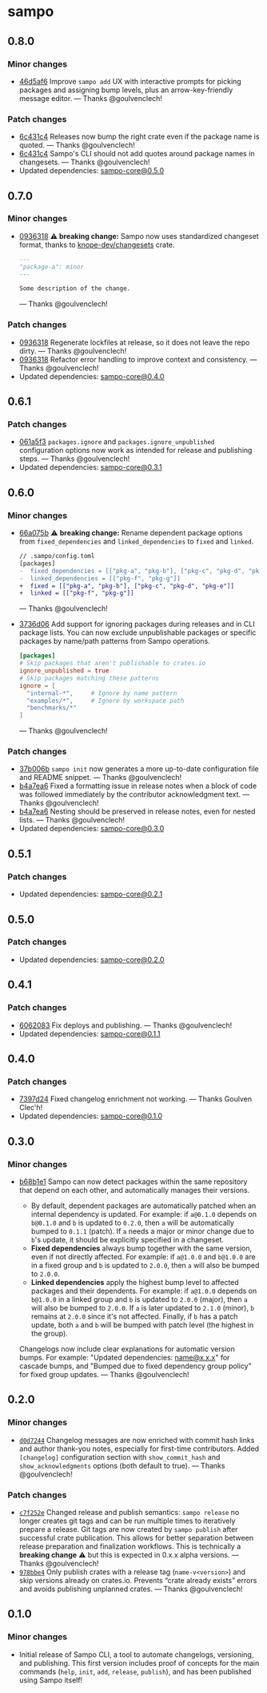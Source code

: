# sampo

## 0.8.0

### Minor changes

- [46d5af6](https://github.com/bruits/sampo/commit/46d5af6fb22a312cf7175cc25e05675e64038343) Improve `sampo add` UX with interactive prompts for picking packages and assigning bump levels, plus an arrow-key-friendly message editor. — Thanks @goulvenclech!

### Patch changes

- [6c431c4](https://github.com/bruits/sampo/commit/6c431c4a93c9195e7a9f0eee4e82b88d945a1a47) Releases now bump the right crate even if the package name is quoted. — Thanks @goulvenclech!
- [6c431c4](https://github.com/bruits/sampo/commit/6c431c4a93c9195e7a9f0eee4e82b88d945a1a47) Sampo's CLI should not add quotes around package names in changesets. — Thanks @goulvenclech!
- Updated dependencies: sampo-core@0.5.0


## 0.7.0

### Minor changes

- [0936318](https://github.com/bruits/sampo/commit/0936318b145d1265bf4a2e9128ce333336a0f7ff) **⚠️ breaking change:** Sampo now uses standardized changeset format, thanks to [knope-dev/changesets](https://github.com/knope-dev/changesets) crate.
  
  ```md
  ---
  "package-a": minor
  ---
  
  Some description of the change.
  ```
   — Thanks @goulvenclech!

### Patch changes

- [0936318](https://github.com/bruits/sampo/commit/0936318b145d1265bf4a2e9128ce333336a0f7ff) Regenerate lockfiles at release, so it does not leave the repo dirty. — Thanks @goulvenclech!
- [0936318](https://github.com/bruits/sampo/commit/0936318b145d1265bf4a2e9128ce333336a0f7ff) Refactor error handling to improve context and consistency. — Thanks @goulvenclech!
- Updated dependencies: sampo-core@0.4.0


## 0.6.1

### Patch changes

- [061a5f3](https://github.com/bruits/sampo/commit/061a5f368f6409a868d94dc60f39f0fc1c138727) `packages.ignore` and `packages.ignore_unpublished` configuration options now work as intended for release and publishing steps. — Thanks @goulvenclech!
- Updated dependencies: sampo-core@0.3.1


## 0.6.0

### Minor changes

- [66a075b](https://github.com/bruits/sampo/commit/66a075b33aed9d7e00498c541b79fbb7fcf4eb09) ⚠️ **breaking change:** Rename dependent package options from `fixed_dependencies` and `linked_dependencies` to `fixed` and `linked`.
  
  ```diff
  // .sampo/config.toml
  [packages]
  -  fixed_dependencies = [["pkg-a", "pkg-b"], ["pkg-c", "pkg-d", "pkg-e"]]
  -  linked_dependencies = [["pkg-f", "pkg-g"]]
  +  fixed = [["pkg-a", "pkg-b"], ["pkg-c", "pkg-d", "pkg-e"]]
  +  linked = [["pkg-f", "pkg-g"]]
  ```
   — Thanks @goulvenclech!
- [3736d06](https://github.com/bruits/sampo/commit/3736d06afedfa80f09e635d15e0e32c141889a1d) Add support for ignoring packages during releases and in CLI package lists. You can now exclude unpublishable packages or specific packages by name/path patterns from Sampo operations.
  
  ```toml
  [packages]
  # Skip packages that aren't publishable to crates.io
  ignore_unpublished = true
  # Skip packages matching these patterns
  ignore = [
    "internal-*",     # Ignore by name pattern
    "examples/*",     # Ignore by workspace path
    "benchmarks/*"
  ]
  ```
   — Thanks @goulvenclech!

### Patch changes

- [37b006b](https://github.com/bruits/sampo/commit/37b006b96d6bc78d5a9cda661d8b28fa5d0fcd0c) `sampo init` now generates a more up-to-date configuration file and README snippet. — Thanks @goulvenclech!
- [b4a7ea6](https://github.com/bruits/sampo/commit/b4a7ea6c0bfb693ccbe77d0ffc6b72d540a164ff) Fixed a formatting issue in release notes when a block of code was followed immediately by the contributor acknowledgment text. — Thanks @goulvenclech!
- [b4a7ea6](https://github.com/bruits/sampo/commit/b4a7ea6c0bfb693ccbe77d0ffc6b72d540a164ff) Nesting should be preserved in release notes, even for nested lists. — Thanks @goulvenclech!
- Updated dependencies: sampo-core@0.3.0


## 0.5.1

### Patch changes

- Updated dependencies: sampo-core@0.2.1


## 0.5.0

### Patch changes

- Updated dependencies: sampo-core@0.2.0


## 0.4.1

### Patch changes

- [6062083](https://github.com/bruits/sampo/commit/6062083ae20e3bcea6c1f4f00d6b58cf790cd9f1) Fix deploys and publishing. — Thanks @goulvenclech!
- Updated dependencies: sampo-core@0.1.1


## 0.4.0

### Patch changes

- [7397d24](https://github.com/bruits/sampo/commit/7397d24eb0276de3e8aaef6246a4c7b628cfa2a8) Fixed changelog enrichment not working. — Thanks Goulven Clec'h!
- Updated dependencies: sampo-core@0.1.0


## 0.3.0

### Minor changes

- [b68b1e1](https://github.com/bruits/sampo/commit/b68b1e1222355053b815a506365d25cacc6c1f2e) Sampo can now detect packages within the same repository that depend on each other, and automatically manages their versions.

  - By default, dependent packages are automatically patched when an internal dependency is updated. For example: if `a@0.1.0` depends on `b@0.1.0` and `b` is updated to `0.2.0`, then `a` will be automatically bumped to `0.1.1` (patch). If `a` needs a major or minor change due to `b`'s update, it should be explicitly specified in a changeset.
  - **Fixed dependencies** always bump together with the same version, even if not directly affected. For example: if `a@1.0.0` and `b@1.0.0` are in a fixed group and `b` is updated to `2.0.0`, then `a` will also be bumped to `2.0.0`.
  - **Linked dependencies** apply the highest bump level to affected packages and their dependents. For example: if `a@1.0.0` depends on `b@1.0.0` in a linked group and `b` is updated to `2.0.0` (major), then `a` will also be bumped to `2.0.0`. If `a` is later updated to `2.1.0` (minor), `b` remains at `2.0.0` since it's not affected. Finally, if `b` has a patch update, both `a` and `b` will be bumped with patch level (the highest in the group).

  Changelogs now include clear explanations for automatic version bumps. For example: "Updated dependencies: name@x.x.x" for cascade bumps, and "Bumped due to fixed dependency group policy" for fixed group updates. — Thanks @goulvenclech!


## 0.2.0

### Minor changes

- [`d0d7244`](https://github.com/bruits/sampo/commit/d0d7244a43d76a0d7b377cf5f328a1fe244282b4) Changelog messages are now enriched with commit hash links and author thank-you notes, especially for first-time contributors. Added `[changelog]` configuration section with `show_commit_hash` and `show_acknowledgments` options (both default to true). — Thanks @goulvenclech!

### Patch changes

- [`c7f252e`](https://github.com/bruits/sampo/commit/c7f252ef8c2671c3d35a3a69ab878591f024bf4a) Changed release and publish semantics: `sampo release` no longer creates git tags and can be run multiple times to iteratively prepare a release. Git tags are now created by `sampo publish` after successful crate publication. This allows for better separation between release preparation and finalization workflows. This is technically a **breaking change** ⚠️ but this is expected in 0.x.x alpha versions. — Thanks @goulvenclech!
- [`978bbe4`](https://github.com/bruits/sampo/commit/978bbe4e78205a685a6f92ae0412f8d5e65c3259) Only publish crates with a release tag (`name-v<version>`) and skip versions already on crates.io. Prevents “crate already exists” errors and avoids publishing unplanned crates. — Thanks @goulvenclech!


## 0.1.0

### Minor changes

- Initial release of Sampo CLI, a tool to automate changelogs, versioning, and publishing. This first version includes proof of concepts for the main commands (`help`, `init`, `add`, `release`, `publish`), and has been published using Sampo itself!

